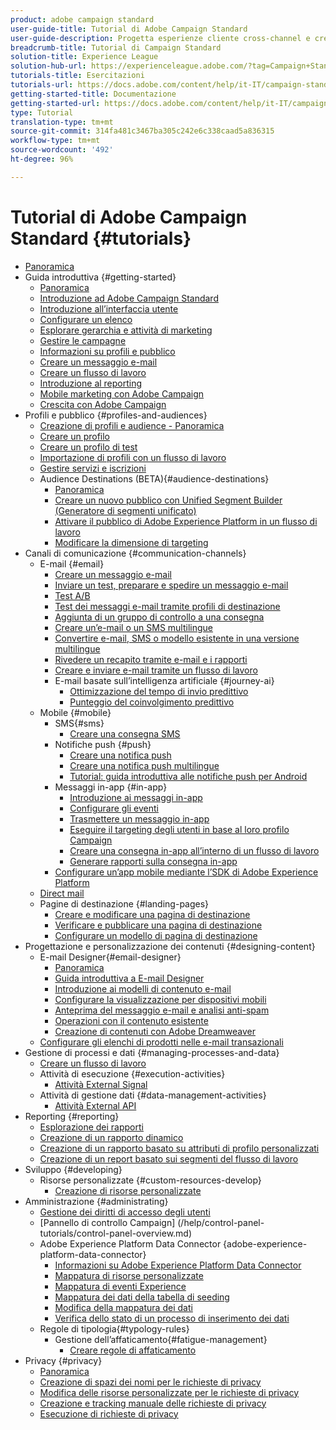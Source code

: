```yaml
---
product: adobe campaign standard
user-guide-title: Tutorial di Adobe Campaign Standard
user-guide-description: Progetta esperienze cliente cross-channel e crea un ambiente per l’orchestrazione visiva delle campagne, la gestione delle interazioni in tempo reale e l’esecuzione cross-channel.
breadcrumb-title: Tutorial di Campaign Standard
solution-title: Experience League
solution-hub-url: https://experienceleague.adobe.com/?tag=Campaign+Standard#recommended/solutions/campaign
tutorials-title: Esercitazioni
tutorials-url: https://docs.adobe.com/content/help/it-IT/campaign-standard-learn/tutorials/overview.html
getting-started-title: Documentazione
getting-started-url: https://docs.adobe.com/content/help/it-IT/campaign-standard/using/campaign-standard-home.html
type: Tutorial
translation-type: tm+mt
source-git-commit: 314fa481c3467ba305c242e6c338caad5a836315
workflow-type: tm+mt
source-wordcount: '492'
ht-degree: 96%

---
```



# Tutorial di Adobe Campaign Standard {#tutorials}

+ [Panoramica](/help/overview.md)
+ Guida introduttiva {#getting-started}
   + [Panoramica](/help/getting-started/getting-started-overview.md)
   + [Introduzione ad Adobe Campaign Standard](/help/getting-started/adobe-campaign-standard-introduction.md)
   + [Introduzione all’interfaccia utente](/help/getting-started/getting-started-with-the-ui.md)
   + [Configurare un elenco](/help/getting-started/configure-a-list.md)
   + [Esplorare gerarchia e attività di marketing](/help/getting-started/explore-hierarchy-and-marketing-activities.md)
   + [Gestire le campagne](/help/getting-started/managing-campaigns.md)
   + [Informazioni su profili e pubblico](/help/getting-started/understanding-profiles-and-audiences.md)
   + [Creare un messaggio e-mail](https://docs.adobe.com/content/help/it-IT/campaign-standard-learn/tutorials/communication-channels/email/create-email-from-homepage.html)
   + [Creare un flusso di lavoro](/help/managing-processes-and-data/create-workflow.md)
   + [Introduzione al reporting](/help/getting-started/reporting-with-adobe-campaign-introduction.md)
   + [Mobile marketing con Adobe Campaign](/help/getting-started/mobile-marketing-with-adobe-campaign.md)
   + [Crescita con Adobe Campaign](/help/getting-started/growing-with-adobe-campaign.md)
+ Profili e pubblico {#profiles-and-audiences}
   + [Creazione di profili e audience - Panoramica](/help/profiles-and-audiences/creating-profiles-and-audiences.md)
   + [Creare un profilo](/help/profiles-and-audiences/creating-a-profile.md)
   + [Creare un profilo di test](/help/profiles-and-audiences/test-profiles.md)
   + [Importazione di profili con un flusso di lavoro](/help/managing-processes-and-data/importing-profiles.md)
   + [Gestire servizi e iscrizioni](/help/managing-processes-and-data/services-and-subscriptions.md)
   + Audience Destinations (BETA){#audience-destinations}
      + [Panoramica](/help/profiles-and-audiences/audience-destinations/audience-destinations-overview.md)
      + [Creare un nuovo pubblico con Unified Segment Builder (Generatore di segmenti unificato)](/help/profiles-and-audiences/audience-destinations/creating-audiences-using-segment-builder.md)
      + [Attivare il pubblico di Adobe Experience Platform in un flusso di lavoro](/help/profiles-and-audiences/audience-destinations/activating-aep-audiences.md)
      + [Modificare la dimensione di targeting](/help/profiles-and-audiences/audience-destinations/changing-targeting-dimension.md)
+ Canali di comunicazione {#communication-channels}
   + E-mail {#email}
      + [Creare un messaggio e-mail](/help/communication-channels/email/create-email-from-homepage.md)
      + [Inviare un test, preparare e spedire un messaggio e-mail](/help/communication-channels/email/sending-test-preparing-sending-email.md)
      + [Test A/B](/help/communication-channels/email/a-b-testing.md)
      + [Test dei messaggi e-mail tramite profili di destinazione](/help/communication-channels/email/profile-substitution.md)
      + [Aggiunta di un gruppo di controllo a una consegna](/help/communication-channels/email/control-groups.md)
      + [Creare un’e-mail o un SMS multilingue](/help/communication-channels/create-multilingual-deliveries.md)
      + [Convertire e-mail, SMS o modello esistente in una versione multilingue](/help/communication-channels/covert-into-multilingual-deliveries.md)
      + [Rivedere un recapito tramite e-mail e i rapporti](/help/communication-channels/email/reviewing-personalized-email-delivery-and-reports.md)
      + [Creare e inviare e-mail tramite un flusso di lavoro](/help/communication-channels/email/create-and-send-emails-via-workflow.md)
      + E-mail basate sull’intelligenza artificiale {#journey-ai}
         + [Ottimizzazione del tempo di invio predittivo](/help/communication-channels/email/ai-powered-emails/predictive-send-time-optimization.md)
         + [Punteggio del coinvolgimento predittivo](/help/communication-channels/email/ai-powered-emails/predictive-engagement-scoring.md)
   + Mobile {#mobile}
      + SMS{#sms}
         + [Creare una consegna SMS](/help/communication-channels/mobile/sms/sms-delivery.md)
      + Notifiche push {#push}
         + [Creare una notifica push](/help/communication-channels/mobile/push-notifications/creating-a-push-notification.md)
         + [Creare una notifica push multilingue](/help/communication-channels/mobile/push-notifications/creating-multilingual-push-notifications.md)
         + [Tutorial: guida introduttiva alle notifiche push per Android](https://docs.adobe.com/content/help/it-IT/campaign-standard-learn/getting-started-with-push-notifications-android/introduction.html)
      + Messaggi in-app {#in-app}
         + [Introduzione ai messaggi in-app](/help/communication-channels/mobile/in-app/in-app-message-overview.md)
         + [Configurare gli eventi](/help/communication-channels/mobile/in-app/configure-events.md)
         + [Trasmettere un messaggio in-app](/help/communication-channels/mobile/in-app/broadcast-in-app-message.md)
         + [Eseguire il targeting degli utenti in base al loro profilo Campaign](/help/communication-channels/mobile/in-app/target-users-based-on-campaign-profile.md)
         + [Creare una consegna in-app all’interno di un flusso di lavoro](/help/communication-channels/mobile/in-app/in-app-activity.md)
         + [Generare rapporti sulla consegna in-app](/help/communication-channels/mobile/in-app/in-app-reporting.md)
      + [Configurare un’app mobile mediante l’SDK di Adobe Experience Platform](/help/communication-channels/mobile/configure-mobile-apps-using-aep-sdk.md)
   + [Direct mail](/help/communication-channels/direct-mail/directmail.md)
   + Pagine di destinazione {#landing-pages}
      + [Creare e modificare una pagina di destinazione](/help/communication-channels/landing-pages/landing-page-create-and-edit.md)
      + [Verificare e pubblicare una pagina di destinazione](/help/communication-channels/landing-pages/landing-page-test-and-publish.md)
      + [Configurare un modello di pagina di destinazione](/help/communication-channels/landing-pages/landing-page-configure-templates.md)
+ Progettazione e personalizzazione dei contenuti {#designing-content}
   + E-mail Designer{#email-designer}
      + [Panoramica](/help/designing-content/email-designer/email-designer-overview.md)
      + [Guida introduttiva a E-mail Designer](/help/designing-content/email-designer/getting-started-with-the-email-designer.md)
      + [Introduzione ai modelli di contenuto e-mail](/help/designing-content/email-designer/email-content-templates.md)
      + [Configurare la visualizzazione per dispositivi mobili](/help/designing-content/email-designer/configure-the-mobile-view.md)
      + [Anteprima del messaggio e-mail e analisi anti-spam](/help/designing-content/email-designer/preview-your-email.md)
      + [Operazioni con il contenuto esistente](/help/designing-content/email-designer/working-with-existing-content.md)
      + [Creazione di contenuti con Adobe Dreamweaver](/help/designing-content/email-designer/dreamweaver-integration.md)
   + [Configurare gli elenchi di prodotti nelle e-mail transazionali](/help/designing-content/product-listings-in-transactional-email.md)
+ Gestione di processi e dati {#managing-processes-and-data}
   + [Creare un flusso di lavoro](/help/managing-processes-and-data/create-workflow.md)
   + Attività di esecuzione {#execution-activities}
      + [Attività External Signal](/help/managing-processes-and-data/execution-activities/external-signal-activity.md)
   + Attività di gestione dati {#data-management-activities}
      + [Attività External API](/help/managing-processes-and-data/data-management-activities/external-api-activity.md)
+ Reporting {#reporting}
   + [Esplorazione dei rapporti](/help/getting-started/exploring-reports.md)
   + [Creazione di un rapporto dinamico](/help/reporting/creating-a-dynamic-report.md)
   + [Creazione di un rapporto basato su attributi di profilo personalizzati](/help/reporting/custom-profile-attributes-dynamic-reports.md)
   + [Creazione di un report basato sui segmenti del flusso di lavoro](/help/reporting/report-on-workflow-segments.md)
+ Sviluppo {#developing}
   + Risorse personalizzate {#custom-resources-develop}
      + [Creazione di risorse personalizzate](/help/managing-processes-and-data/custom-resources/creating-custom-resources.md)
+ Amministrazione {#administrating}
   + [Gestione dei diritti di accesso degli utenti](/help/administrating/managing-user-access-rights.md)
   + [Pannello di controllo Campaign] (/help/control-panel-tutorials/control-panel-overview.md)
   + Adobe Experience Platform Data Connector {adobe-experience-platform-data-connector}
      + [Informazioni su Adobe Experience Platform Data Connector](/help/administrating/adobe-experience-platform-data-connector/understanding-the-adobe-experience-platform-data-connector.md)
      + [Mappatura di risorse personalizzate](/help/administrating/adobe-experience-platform-data-connector/mapping-custom-resources.md)
      + [Mappatura di eventi Experience](/help/administrating/adobe-experience-platform-data-connector/mapping-experience-events.md)
      + [Mappatura dei dati della tabella di seeding](/help/administrating/adobe-experience-platform-data-connector/mapping-seed-table-data.md)
      + [Modifica della mappatura dei dati](/help/administrating/adobe-experience-platform-data-connector/modifying-data-mapping.md)
      + [Verifica dello stato di un processo di inserimento dei dati](/help/administrating/adobe-experience-platform-data-connector/checking-status-of-data-ingestion-jobs.md)
   + Regole di tipologia{#typology-rules}
      + Gestione dell’affaticamento{#fatigue-management}
         + [Creare regole di affaticamento](/help/administrating/typology-rules/fatigue-management/create-fatigue-rules.md)
+ Privacy {#privacy}
   + [Panoramica](/help/privacy/privacy-overview.md)
   + [Creazione di spazi dei nomi per le richieste di privacy](/help/privacy/namespaces-for-privacy-requests.md)
   + [Modifica delle risorse personalizzate per le richieste di privacy](/help/privacy/custom-resources-for-privacy-requests.md)
   + [Creazione e tracking manuale delle richieste di privacy](/help/privacy/create-and-track-privacy-requests.md)
   + [Esecuzione di richieste di privacy](/help/privacy/execute-privacy-requests.md)